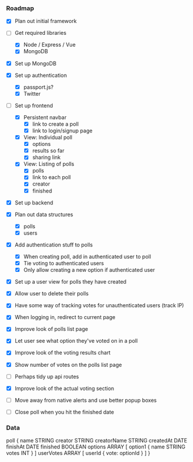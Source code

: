 ### Roadmap

- [x] Plan out initial framework
- [ ] Get required libraries
  - [x] Node / Express / Vue
  - [x] MongoDB
- [x] Set up MongoDB
- [x] Set up authentication
  - [x] passport.js?
  - [x] Twitter
- [ ] Set up frontend
  - [x] Persistent navbar
    - [x] link to create a poll
    - [x] link to login/signup page
  - [x] View: Individual poll
    - [x] options
    - [x] results so far
    - [x] sharing link
  - [x] View: Listing of polls
    - [x] polls
    - [x] link to each poll
    - [x] creator
    - [x] finished
- [x] Set up backend
- [x] Plan out data structures
  - [x] polls
  - [x] users

- [x] Add authentication stuff to polls
  - [x] When creating poll, add in authenticated user to poll
  - [x] Tie voting to authenticated users
  - [x] Only allow creating a new option if authenticated user

- [x] Set up a user view for polls they have created
- [x] Allow user to delete their polls
- [x] Have some way of tracking votes for unauthenticated users (track IP)
- [x] When logging in, redirect to current page

- [x] Improve look of polls list page
- [x] Let user see what option they've voted on in a poll
- [x] Improve look of the voting results chart
- [x] Show number of votes on the polls list page
- [ ] Perhaps tidy up api routes
- [x] Improve look of the actual voting section
- [ ] Move away from native alerts and use better popup boxes
- [ ] Close poll when you hit the finished date

### Data

poll {
  name          STRING
  creator       STRING
  creatorName   STRING
  createdAt     DATE
  finishAt      DATE
  finished      BOOLEAN
  options       ARRAY
  [
    option1 {
      name    STRING
      votes   INT
    }
  ]
  userVotes   ARRAY
  [
    userId {
      vote: optionId
    }
  ]
}

